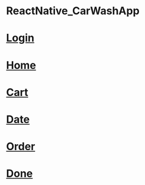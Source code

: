 # ReactNative_CarWashApp
# [Login](screenshots/1.jpeg)

# [Home](screenshots/2.jpeg)
# [Cart](screenshots/3.jpeg)
# [Date](screenshots/4.jpeg)
# [Order](screenshots/5.jpeg)
# [Done](screenshots/6.jpeg)
